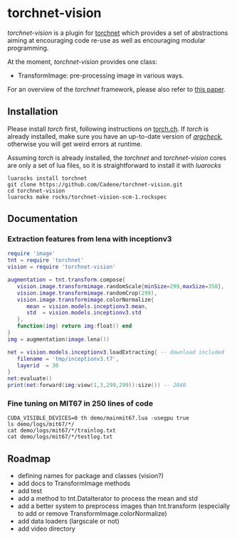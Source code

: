 # torchnet-vision

*torchnet-vision* is a plugin for [torchnet](http://github.com/torchnet/torchnet) which provides a set
of abstractions aiming at encouraging code re-use as well as encouraging
modular programming.

At the moment, *torchnet-vision* provides one class:
  - TransformImage: pre-processing image in various ways.

For an overview of the *torchnet* framework, please also refer to [this paper](https://lvdmaaten.github.io/publications/papers/Torchnet_2016.pdf).


## Installation

Please install *torch* first, following instructions on
[torch.ch](http://torch.ch/docs/getting-started.html).  If *torch* is
already installed, make sure you have an up-to-date version of
[*argcheck*](https://github.com/torch/argcheck), otherwise you will get
weird errors at runtime.

Assuming *torch* is already installed, the *torchnet* and *torchnet-vision* cores are only a set of
lua files, so it is straightforward to install it with *luarocks*
```
luarocks install torchnet
git clone https://github.com/Cadene/torchnet-vision.git
cd torchnet-vision
luarocks make rocks/torchnet-vision-scm-1.rockspec
```


## Documentation

### Extraction features from lena with inceptionv3

```lua
require 'image'
tnt = require 'torchnet'
vision = require 'torchnet-vision'

augmentation = tnt.transform.compose{
   vision.image.transformimage.randomScale{minSize=299,maxSize=350},
   vision.image.transformimage.randomCrop(299),
   vision.image.transformimage.colorNormalize{
      mean = vision.models.inceptionv3.mean,
      std  = vision.models.inceptionv3.std
   },
   function(img) return img:float() end
}
img = augmentation(image.lena())

net = vision.models.inceptionv3.loadExtracting{ -- download included
   filename = 'tmp/inceptionv3.t7',
   layerid  = 30
}
net:evaluate()
print(net:forward(img:view(1,3,299,299)):size()) -- 2048
```

### Fine tuning on MIT67 in 250 lines of code

```
CUDA_VISIBLE_DEVICES=0 th demo/mainmit67.lua -usegpu true
ls demo/logs/mit67/*/
cat demo/logs/mit67/*/trainlog.txt
cat demo/logs/mit67/*/testlog.txt
```  

## Roadmap

- defining names for package and classes (vision?)
- add docs to TransformImage methods
- add test
- add a method to tnt.DataIterator to process the mean and std
- add a better system to preprocess images than tnt.transform (especially to add or remove TransformImage.colorNormalize)
- add data loaders (largscale or not)
- add video directory
